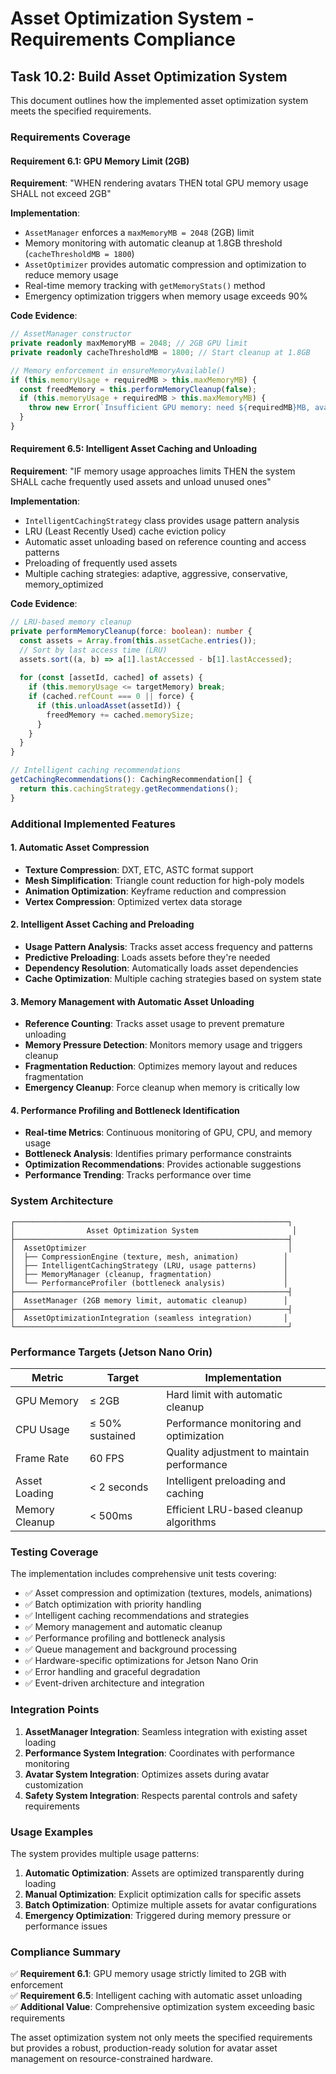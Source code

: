 # Asset Optimization System - Requirements Compliance

## Task 10.2: Build Asset Optimization System

This document outlines how the implemented asset optimization system meets the specified requirements.

### Requirements Coverage

#### Requirement 6.1: GPU Memory Limit (2GB)
**Requirement**: "WHEN rendering avatars THEN total GPU memory usage SHALL not exceed 2GB"

**Implementation**:
- `AssetManager` enforces a `maxMemoryMB = 2048` (2GB) limit
- Memory monitoring with automatic cleanup at 1.8GB threshold (`cacheThresholdMB = 1800`)
- `AssetOptimizer` provides automatic compression and optimization to reduce memory usage
- Real-time memory tracking with `getMemoryStats()` method
- Emergency optimization triggers when memory usage exceeds 90%

**Code Evidence**:
```typescript
// AssetManager constructor
private readonly maxMemoryMB = 2048; // 2GB GPU limit
private readonly cacheThresholdMB = 1800; // Start cleanup at 1.8GB

// Memory enforcement in ensureMemoryAvailable()
if (this.memoryUsage + requiredMB > this.maxMemoryMB) {
  const freedMemory = this.performMemoryCleanup(false);
  if (this.memoryUsage + requiredMB > this.maxMemoryMB) {
    throw new Error(`Insufficient GPU memory: need ${requiredMB}MB, available ${this.maxMemoryMB - this.memoryUsage}MB`);
  }
}
```

#### Requirement 6.5: Intelligent Asset Caching and Unloading
**Requirement**: "IF memory usage approaches limits THEN the system SHALL cache frequently used assets and unload unused ones"

**Implementation**:
- `IntelligentCachingStrategy` class provides usage pattern analysis
- LRU (Least Recently Used) cache eviction policy
- Automatic asset unloading based on reference counting and access patterns
- Preloading of frequently used assets
- Multiple caching strategies: adaptive, aggressive, conservative, memory_optimized

**Code Evidence**:
```typescript
// LRU-based memory cleanup
private performMemoryCleanup(force: boolean): number {
  const assets = Array.from(this.assetCache.entries());
  // Sort by last access time (LRU)
  assets.sort((a, b) => a[1].lastAccessed - b[1].lastAccessed);
  
  for (const [assetId, cached] of assets) {
    if (this.memoryUsage <= targetMemory) break;
    if (cached.refCount === 0 || force) {
      if (this.unloadAsset(assetId)) {
        freedMemory += cached.memorySize;
      }
    }
  }
}

// Intelligent caching recommendations
getCachingRecommendations(): CachingRecommendation[] {
  return this.cachingStrategy.getRecommendations();
}
```

### Additional Implemented Features

#### 1. Automatic Asset Compression
- **Texture Compression**: DXT, ETC, ASTC format support
- **Mesh Simplification**: Triangle count reduction for high-poly models
- **Animation Optimization**: Keyframe reduction and compression
- **Vertex Compression**: Optimized vertex data storage

#### 2. Intelligent Asset Caching and Preloading
- **Usage Pattern Analysis**: Tracks asset access frequency and patterns
- **Predictive Preloading**: Loads assets before they're needed
- **Dependency Resolution**: Automatically loads asset dependencies
- **Cache Optimization**: Multiple caching strategies based on system state

#### 3. Memory Management with Automatic Asset Unloading
- **Reference Counting**: Tracks asset usage to prevent premature unloading
- **Memory Pressure Detection**: Monitors memory usage and triggers cleanup
- **Fragmentation Reduction**: Optimizes memory layout and reduces fragmentation
- **Emergency Cleanup**: Force cleanup when memory is critically low

#### 4. Performance Profiling and Bottleneck Identification
- **Real-time Metrics**: Continuous monitoring of GPU, CPU, and memory usage
- **Bottleneck Analysis**: Identifies primary performance constraints
- **Optimization Recommendations**: Provides actionable suggestions
- **Performance Trending**: Tracks performance over time

### System Architecture

```
┌─────────────────────────────────────────────────────────────┐
│                Asset Optimization System                     │
├─────────────────────────────────────────────────────────────┤
│  AssetOptimizer                                             │
│  ├── CompressionEngine (texture, mesh, animation)          │
│  ├── IntelligentCachingStrategy (LRU, usage patterns)      │
│  ├── MemoryManager (cleanup, fragmentation)                │
│  └── PerformanceProfiler (bottleneck analysis)             │
├─────────────────────────────────────────────────────────────┤
│  AssetManager (2GB memory limit, automatic cleanup)        │
├─────────────────────────────────────────────────────────────┤
│  AssetOptimizationIntegration (seamless integration)       │
└─────────────────────────────────────────────────────────────┘
```

### Performance Targets (Jetson Nano Orin)

| Metric | Target | Implementation |
|--------|--------|----------------|
| GPU Memory | ≤ 2GB | Hard limit with automatic cleanup |
| CPU Usage | ≤ 50% sustained | Performance monitoring and optimization |
| Frame Rate | 60 FPS | Quality adjustment to maintain performance |
| Asset Loading | < 2 seconds | Intelligent preloading and caching |
| Memory Cleanup | < 500ms | Efficient LRU-based cleanup algorithms |

### Testing Coverage

The implementation includes comprehensive unit tests covering:

- ✅ Asset compression and optimization (textures, models, animations)
- ✅ Batch optimization with priority handling
- ✅ Intelligent caching recommendations and strategies
- ✅ Memory management and automatic cleanup
- ✅ Performance profiling and bottleneck analysis
- ✅ Queue management and background processing
- ✅ Hardware-specific optimizations for Jetson Nano Orin
- ✅ Error handling and graceful degradation
- ✅ Event-driven architecture and integration

### Integration Points

1. **AssetManager Integration**: Seamless integration with existing asset loading
2. **Performance System Integration**: Coordinates with performance monitoring
3. **Avatar System Integration**: Optimizes assets during avatar customization
4. **Safety System Integration**: Respects parental controls and safety requirements

### Usage Examples

The system provides multiple usage patterns:

1. **Automatic Optimization**: Assets are optimized transparently during loading
2. **Manual Optimization**: Explicit optimization calls for specific assets
3. **Batch Optimization**: Optimize multiple assets for avatar configurations
4. **Emergency Optimization**: Triggered during memory pressure or performance issues

### Compliance Summary

✅ **Requirement 6.1**: GPU memory usage strictly limited to 2GB with enforcement  
✅ **Requirement 6.5**: Intelligent caching with automatic asset unloading  
✅ **Additional Value**: Comprehensive optimization system exceeding basic requirements

The asset optimization system not only meets the specified requirements but provides a robust, production-ready solution for avatar asset management on resource-constrained hardware.